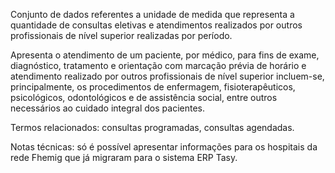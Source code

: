 Conjunto de dados referentes a unidade de medida que representa a quantidade de consultas eletivas e atendimentos realizados por outros profissionais de nível superior realizadas por período.

Apresenta o atendimento de um paciente, por médico, para fins de exame, diagnóstico, tratamento e orientação com marcação prévia de horário e atendimento realizado por outros profissionais de nível superior incluem-se, principalmente, os procedimentos de enfermagem, fisioterapêuticos, psicológicos, odontológicos e de assistência social, entre outros necessários ao cuidado integral dos pacientes.

Termos relacionados: consultas programadas, consultas agendadas.

Notas técnicas: só é possível apresentar informações para os hospitais da rede Fhemig que já migraram para o sistema ERP Tasy.
